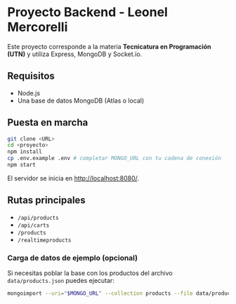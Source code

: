 # Proyecto Backend - Leonel Mercorelli

Este proyecto corresponde a la materia **Tecnicatura en Programación (UTN)** y utiliza Express, MongoDB y Socket.io.

## Requisitos
- Node.js
- Una base de datos MongoDB (Atlas o local)

## Puesta en marcha
```bash
git clone <URL>
cd <proyecto>
npm install
cp .env.example .env # completar MONGO_URL con tu cadena de conexión
npm start
```
El servidor se inicia en [http://localhost:8080/](http://localhost:8080/).

## Rutas principales
- `/api/products`
- `/api/carts`
- `/products`
- `/realtimeproducts`

### Carga de datos de ejemplo (opcional)
Si necesitas poblar la base con los productos del archivo `data/products.json` puedes ejecutar:
```bash
mongoimport --uri="$MONGO_URL" --collection products --file data/products.json --jsonArray
```

